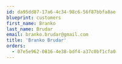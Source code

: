 ```yaml
---
id: da95dd87-17a6-4c34-98c6-56f87bbfa8ae
blueprint: customers
first_name: Branko
last_name: Brudar
email: branko.brudar@gmail.com
title: 'Branko Brudar'
orders:
  - 07e5e962-0816-4e38-bdf4-a37c0bf1cfa0
---
```

